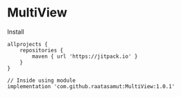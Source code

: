 # MultiView

Install

    allprojects {
        repositories {
            maven { url 'https://jitpack.io' }
        }
    }

    // Inside using module
    implementation 'com.github.raatasamut:MultiView:1.0.1'
